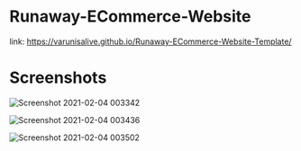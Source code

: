 # Runaway-ECommerce-Website
link: https://varunisalive.github.io/Runaway-ECommerce-Website-Template/

# Screenshots
![Screenshot 2021-02-04 003342](https://user-images.githubusercontent.com/65303903/106796062-e217f500-6680-11eb-8bc9-429e785611df.png)


![Screenshot 2021-02-04 003436](https://user-images.githubusercontent.com/65303903/106796064-e2b08b80-6680-11eb-813d-62dd692265dc.png)


![Screenshot 2021-02-04 003502](https://user-images.githubusercontent.com/65303903/106796055-e04e3180-6680-11eb-89de-ecbe46177bfa.png)


    
     
    
    
